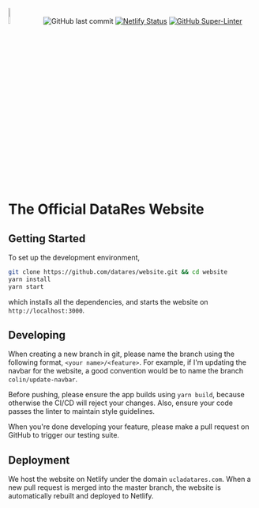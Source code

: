 <img src="https://ucladatares.com/static/media/logo.416d2c1d.svg" width="9%"></img>  
&ensp; 
![GitHub last commit](https://img.shields.io/github/last-commit/datares/website) 
[![Netlify Status](https://img.shields.io/netlify/ede91354-e171-4150-996e-564c70411cfb)](https://img.shields.io/netlify/ede91354-e171-4150-996e-564c70411cfb)
[![GitHub Super-Linter](https://img.shields.io/github/workflow/status/datares/website/Lint%20Code%20Base?label=linter)](https://img.shields.io/github/workflow/status/datares/website/Lint%20Code%20Base?label=linter)


# The Official DataRes Website

## Getting Started
To set up the development environment,
```bash
git clone https://github.com/datares/website.git && cd website
yarn install
yarn start
```
which installs all the dependencies, and starts the website on `http://localhost:3000`.

## Developing
When creating a new branch in git, please name the branch using the following format, `<your name>/<feature>`.  For example, if I'm updating the navbar for the website, a good convention would be to name the branch `colin/update-navbar`.

Before pushing, please ensure the app builds using `yarn build`, because otherwise the CI/CD will reject your changes.  Also, ensure your code passes the linter to maintain style guidelines.

When you're done developing your feature, please make a pull request on GitHub to trigger our testing suite.

## Deployment
We host the website on Netlify under the domain `ucladatares.com`.  When a new pull request is merged into the master branch, the website is automatically rebuilt and deployed to Netlify.
